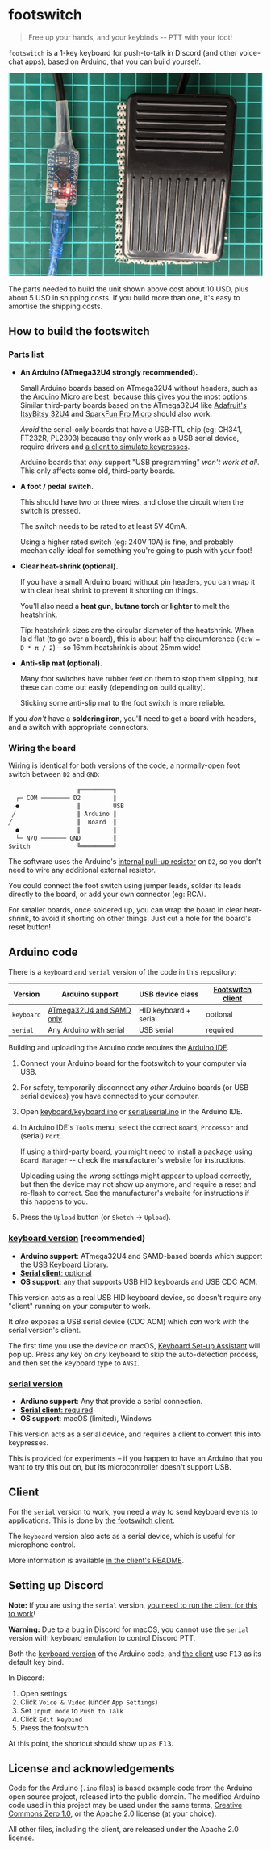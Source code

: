 # footswitch

> Free up your hands, and your keybinds -- PTT with your foot!

`footswitch` is a 1-key keyboard for push-to-talk in Discord (and other voice-chat apps), based on [Arduino][], that you can build yourself.

![Footswitch built on Pro Micro](./images/pro-micro-footswitch.jpg)

The parts needed to build the unit shown above cost about 10 USD, plus about 5 USD in shipping costs. If you build more than one, it's easy to amortise the shipping costs.

## How to build the footswitch

### Parts list

* **An Arduino (ATmega32U4 strongly recommended).**

  Small Arduino boards based on ATmega32U4 without headers, such as the [Arduino Micro][] are best, because this gives you the most options. Similar third-party boards based on the ATmega32U4 like [Adafruit's ItsyBitsy 32U4][adafruit] and [SparkFun Pro Micro][] should also work.

  _Avoid_ the serial-only boards that have a USB-TTL chip (eg: CH341, FT232R, PL2303) because they only work as a USB serial device, require drivers and [a client to simulate keypresses](./client/README.md).

  Arduino boards that _only_ support "USB programming" _won't work at all_. This only affects some old, third-party boards.

* **A foot / pedal switch.**

  This should have two or three wires, and close the circuit when the switch is pressed.

  The switch needs to be rated to at least 5V 40mA.
  
  Using a higher rated switch (eg: 240V 10A) is fine, and probably mechanically-ideal for something you're going to push with your foot!

* **Clear heat-shrink (optional).**

  If you have a small Arduino board without pin headers, you can wrap it with clear heat shrink to prevent it shorting on things.

  You'll also need a **heat gun**, **butane torch** or **lighter** to melt the heatshrink.

  Tip: heatshrink sizes are the circular diameter of the heatshrink. When laid flat (to go over a board), this is about half the circumference (ie: `W = D * π / 2`) – so 16mm heatshrink is about 25mm wide!

* **Anti-slip mat (optional).**

  Many foot switches have rubber feet on them to stop them slipping, but these can come out easily (depending on build quality).

  Sticking some anti-slip mat to the foot switch is more reliable.

If you _don't_ have a **soldering iron**, you'll need to get a board with headers, and a switch with appropriate connectors.

### Wiring the board

Wiring is identical for both versions of the code, a normally-open foot switch between `D2` and `GND`:

```
                   ╔═════════╗
  ┌─ COM ──────── D2         ║
  ●                ║         USB
 ╱                 ║ Arduino ║
╱                  ║  Board  ║
  ●                ║         ║
  └─ N/O ─────── GND         ║
Switch             ╚═════════╝
```

The software uses the Arduino's [internal pull-up resistor][digital-pins] on `D2`, so you don't need to wire any additional external resistor.

You could connect the foot switch using jumper leads, solder its leads directly to the board, or add your own connector (eg: RCA).

For smaller boards, once soldered up, you can wrap the board in clear heat-shrink, to avoid it shorting on other things.  Just cut a hole for the board's reset button!

## Arduino code

There is a `keyboard` and `serial` version of the code in this repository:

Version    | Arduino support                      | USB device class      | [Footswitch client](#client)
---------- | ------------------------------------ | --------------------- | ----------------
`keyboard` | [ATmega32U4 and SAMD only][keyboard] | HID keyboard + serial | optional
`serial`   | Any Arduino with serial              | USB serial            | required

Building and uploading the Arduino code requires the [Arduino IDE][Arduino].

1. Connect your Arduino board for the footswitch to your computer via USB.

2. For safety, temporarily disconnect any _other_ Arduino boards (or USB serial devices) you have connected to your computer.

3. Open [keyboard/keyboard.ino](./keyboard/keyboard.ino) or [serial/serial.ino](./serial/serial.ino) in the Arduino IDE.

4. In Arduino IDE's `Tools` menu, select the correct `Board`, `Processor` and (serial) `Port`.

   If using a third-party board, you might need to install a package using `Board Manager` -- check the manufacturer's website for instructions.

   Uploading using the _wrong_ settings might appear to upload correctly, but then the device may not show up anymore, and require a reset and re-flash to correct.  See the manufacturer's website for instructions if this happens to you.

5. Press the `Upload` button (or `Sketch` → `Upload`).

### [keyboard version](./keyboard/) (recommended)

* **Arduino support**: ATmega32U4 and SAMD-based boards which support the [USB Keyboard Library][keyboard].
* [**Serial client**: optional](#client)
* **OS support**: any that supports USB HID keyboards and USB CDC ACM.

This version acts as a real USB HID keyboard device, so doesn't require any "client" running on your computer to work.

It _also_ exposes a USB serial device (CDC ACM) which _can_ work with the serial version's client.

The first time you use the device on macOS, [Keyboard Set-up Assistant][] will pop up.  Press any key on _any_ keyboard to skip the auto-detection process, and then set the keyboard type to `ANSI`.

### [serial version](./serial/)

* **Ardiuno support**: Any that provide a serial connection.
* [**Serial client**: required](#client)
* **OS support**: macOS (limited), Windows

This version acts as a serial device, and requires a client to convert this into keypresses.

This is provided for experiments – if you happen to have an Arduino that you want to try this out on, but its microcontroller doesn't support USB.

## Client

For the `serial` version to work, you need a way to send keyboard events to applications. This is done by [the footswitch client](./client/).

The `keyboard` version also acts as a serial device, which is useful for microphone control.

More information is available [in the client's README](./client/README.md).

## Setting up Discord

**Note:** If you are using the `serial` version, [you need to run the client for this to work](./client/README.md)!

**Warning:** Due to a bug in Discord for macOS, you cannot use the `serial` version with keyboard emulation to control Discord PTT.

Both the [keyboard version](#keyboard-version) of the Arduino code, and [the client](#client) use <kbd>F13</kbd> as its default key bind.

In Discord:

1. Open settings
2. Click `Voice & Video` (under `App Settings`)
3. Set `Input mode` to `Push to Talk`
4. Click `Edit keybind`
5. Press the footswitch

At this point, the shortcut should show up as <kbd>F13</kbd>.

## License and acknowledgements

Code for the Arduino (`.ino` files) is based example code from the Arduino open source project, released into the public domain. The modified Arduino code used in this project may be used under the same terms, [Creative Commons Zero 1.0][CC0], or the Apache 2.0 license (at your choice).

All other files, including the client, are released under the Apache 2.0 license.

[adafruit]: https://www.adafruit.com/product/3677
[Arduino]: https://www.arduino.cc/
[Arduino Micro]: https://store.arduino.cc/usa/arduino-micro-without-headers
[CC0]: https://creativecommons.org/publicdomain/zero/1.0/
[digital-pins]: https://www.arduino.cc/en/Tutorial/Foundations/DigitalPins
[keyboard]: https://www.arduino.cc/reference/en/language/functions/usb/keyboard/
[Keyboard Set-up Assistant]: https://support.apple.com/en-au/guide/mac-help/mchlp2886/mac
[SparkFun Pro Micro]: https://www.sparkfun.com/products/12587
